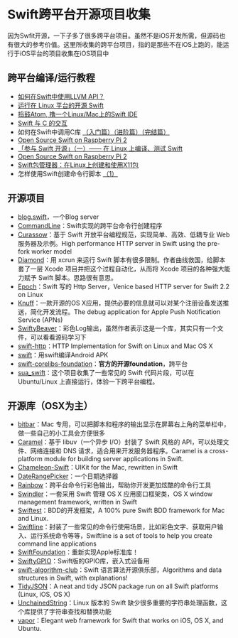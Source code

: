 # Swift跨平台开源项目收集
因为Swfit开源，一下子多了很多跨平台项目。虽然不是iOS开发所需，但源码也有很大的参考价值。这里所收集的跨平台项目，指的是那些不在iOS上跑的，能运行于iOS平台的项目收集在iOS项目中

## 跨平台编译/运行教程
- [如何在Swift中使用LLVM API？][1]
- [运行在 Linux 平台的开源 Swift][2]
- [捣鼓Atom, 撸一个Linux/Mac上的Swift IDE][3]
- [Swift 与 C 的交互][4]
- 如何在Swift中调用C库 [（入门篇）][5][（进阶篇）][6][（完结篇）][7]
- [Open Source Swift on Raspberry Pi 2][8]
- [「参与 Swift 开源」（一）—— 在 Linux 上编译、测试 Swift][9]
- [Open Source Swift on Raspberry Pi 2][10]
- [Swift包管理器：在Linux上创建和使用X11包][11]
- 怎样使用Swift创建命令行脚本 [（1）][12]

## 开源项目
- [blog.swift][13]，一个Blog server
- [CommandLine][14]：Swift实现的跨平台命令行创建程序
- [Curassow][15]：基于 Swift 开放平台编程规范，实现简单、高效、低耦专业 Web 服务器及示例。High performance HTTP server in Swift using the pre-fork worker model
- [Diamond][16]：用 xcrun 来运行 Swift 脚本有很多限制。作者曲线救国，给脚本套了一层 Xcode 项目并把这个过程自动化，从而将 Xcode 项目的各种强大能力赋予 Swift 脚本。思路很有意思。
- [Epoch][17]：Swift 写的 Http Server，Venice based HTTP server for Swift 2.2 on Linux
- [Knuff][18]：一款开源的OS X应用，提供必要的信息就可以对某个注册设备发送推送，简化开发流程。The debug application for Apple Push Notification Service (APNs)
- [SwiftyBeaver][19]：彩色Log输出，虽然作者表示这是一个库，其实只有一个文件，可以看看源码学习下
- [swift-http][20]：HTTP Implementation for Swift on Linux and Mac OS X
- [swift][21]：用swift编译Android APK
- [swift-corelibs-foundation][22]：**官方的开源foundation**，跨平台
- [sua\_swift][23]：这个项目收集了一些常见的 Swift 代码片段，可以在 Ubuntu/Linux 上直接运行，体验一下跨平台编程。


## 开源库（OSX为主）
- [bitbar][24]：Mac 专用，可以把脚本和程序的输出显示在屏幕右上角的菜单栏中，做一些自己的小工具会方便很多
- [Caramel][25]：基于 libuv（一个异步 I/O）封装了 Swift 风格的 API，可以处理文件、网络连接和 DNS 请求，适合用来开发服务器程序。Caramel is a cross-platform module for building server applications in Swift.
- [Chameleon-Swift][26]：UIKit for the Mac, rewritten in Swift
- [DateRangePicker][27]：一个日期选择器
- [Rainbow][28]：跨平台命令行彩色输出，帮助你开发更加炫酷的命令行工具
- [Swindler][29]：一套采用 Swift 管理 OS X 应用窗口框架类，OS X window management framework, written in Swift
- [Swiftest][30]：BDD的开发框架，A 100% pure Swift BDD framework for Mac and Linux.
- [Swiftline][31]：封装了一些常见的命令行使用场景，比如彩色文字、获取用户输入、运行系统命令等等，Swiftline is a set of tools to help you create command line applications
- [SwiftFoundation][32]：重新实现Apple标准库！
- [SwiftyGPIO][33]：Swift版的GPIO库，嵌入式设备用
- [swift-algorithm-club][34]：Swift 语言算法开源俱乐部，Algorithms and data structures in Swift, with explanations!
- [TidyJSON][35]：A neat and tidy JSON package run on all Swift platforms (Linux, iOS, OS X)
- [UnchainedString][36]：Linux 版本的 Swift 缺少很多重要的字符串处理函数，这个库提供了字符串查找和替换功能
- [vapor][37]：Elegant web framework for Swift that works on iOS, OS X, and Ubuntu.


[1]:	http://www.csdn.net/article/2015-12-07/2826407-Swift
[2]:	http://swiftcafe.io/2015/12/11/swift-linux/ "运行在 Linux 平台的开源 Swift"
[3]:	http://ios.dog/simple-swift-ide-on-atom/ "[翻译]捣鼓Atom, 撸一个Linux/Mac上的Swift IDE"
[4]:	https://realm.io/cn/news/pragma-chris-eidhof-swift-c/ "Swift 与 C 的交互"
[5]:	http://hearrain.com/2015/12/850 "如何在Swift中调用C库（入门篇）"
[6]:	http://hearrain.com/2016/01/853 "如何在Swift中调用C库（进阶篇）"
[7]:	http://hearrain.com/2016/01/855 "如何在Swift中调用C库（完结篇）"
[8]:	http://dev.iachieved.it/iachievedit/open-source-swift-on-raspberry-pi-2/ "Open Source Swift on Raspberry Pi 2"
[9]:	https://autolayout.club/2016/01/01/%E3%80%8C%E5%8F%82%E4%B8%8E-Swift-%E5%BC%80%E6%BA%90%E3%80%8D%EF%BC%88%E4%B8%80%EF%BC%89%E2%80%94%E2%80%94-%E5%9C%A8-Linux-%E4%B8%8A%E7%BC%96%E8%AF%91%E3%80%81%E6%B5%8B%E8%AF%95-Swift/ "「参与 Swift 开源」（一）—— 在 Linux 上编译、测试 Swift"
[10]:	http://dev.iachieved.it/iachievedit/open-source-swift-on-raspberry-pi-2/ "Open Source Swift on Raspberry Pi 2"
[11]:	http://swift.gg/2016/01/13/swift-ubuntu-x11-window-app/ "Swift包管理器：在Linux上创建和使用X11包"
[12]:	http://www.cocoachina.com/swift/20160121/14966.html
[13]:	https://github.com/lexrus/blog.swift "blog.swift"
[14]:	https://github.com/jatoben/CommandLine "CommandLine"
[15]:	https://github.com/kylef/Curassow "Curassow"
[16]:	https://github.com/johnno1962/Diamond "Diamond"
[17]:	https://github.com/Zewo/Epoch "Epoch"
[18]:	https://github.com/KnuffApp/Knuff "Knuff"
[19]:	https://github.com/skreutzberger/SwiftyBeaver "SwiftyBeaver"
[20]:	https://github.com/huytd/swift-http "swift-http"
[21]:	https://github.com/SwiftAndroid/swift "swift"
[22]:	https://github.com/apple/swift-corelibs-foundation "swift-corelibs-foundation"
[23]:	https://github.com/jpedrosa/sua_swift "sua_swift"
[24]:	https://github.com/matryer/bitbar "bitbar"
[25]:	https://github.com/CaramelForSwift/Caramel "Caramel"
[26]:	https://github.com/unifiedh/Chameleon-Swift "Chameleon-Swift"
[27]:	https://github.com/MrMage/DateRangePicker "DateRangePicker"
[28]:	https://github.com/onevcat/Rainbow "Rainbow"
[29]:	https://github.com/tmandry/Swindler "Swindler"
[30]:	https://github.com/bppr/Swiftest "Swiftest"
[31]:	https://github.com/Swiftline/Swiftline "Swiftline"
[32]:	https://github.com/PureSwift/SwiftFoundation "SwiftFoundation"
[33]:	https://github.com/uraimo/SwiftyGPIO "SwiftyGPIO"
[34]:	https://github.com/hollance/swift-algorithm-club "swift-algorithm-club"
[35]:	https://github.com/benloong/TidyJSON "TidyJSON"
[36]:	https://github.com/dunkelstern/UnchainedString "UnchainedString"
[37]:	https://github.com/tannernelson/vapor "vapor"